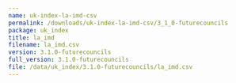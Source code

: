 ```yaml
---
name: uk-index-la-imd-csv
permalink: /downloads/uk-index-la-imd-csv/3_1_0-futurecouncils
package: uk_index
title: la_imd
filename: la_imd.csv
version: 3.1.0-futurecouncils
full_version: 3.1.0-futurecouncils
file: /data/uk_index/3.1.0-futurecouncils/la_imd.csv
---
```

